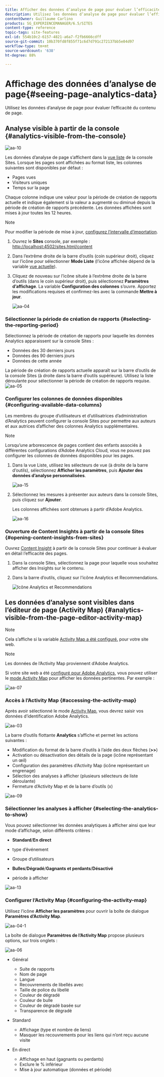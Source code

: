 ```yaml
---
title: Afficher des données d’analyse de page pour évaluer l’efficacité du contenu de la page
description: Utilisez les données d’analyse de page pour évaluer l’efficacité de leur contenu de page.
contentOwner: Guillaume Carlino
products: SG_EXPERIENCEMANAGER/6.5/SITES
content-type: reference
topic-tags: site-features
exl-id: 554b10c2-6157-4821-a6a7-f2fb6666cdff
source-git-commit: 10b370fd8f855f71c6d7d791c272137bb5e04d97
workflow-type: tm+mt
source-wordcount: '638'
ht-degree: 88%

---
```


# Affichage des données d’analyse de page{#seeing-page-analytics-data}

Utilisez les données d’analyse de page pour évaluer l’efficacité du contenu de page.

## Analyse visible à partir de la console {#analytics-visible-from-the-console}

![aa-10](assets/aa-10.png)

Les données d’analyse de page s’affichent dans la [vue liste](/help/sites-authoring/basic-handling.md#list-view) de la console Sites. Lorsque les pages sont affichées au format liste, les colonnes suivantes sont disponibles par défaut :

* Pages vues
* Visiteurs uniques
* Temps sur la page

Chaque colonne indique une valeur pour la période de création de rapports actuelle et indique également si la valeur a augmenté ou diminué depuis la période de création de rapports précédente. Les données affichées sont mises à jour toutes les 12 heures.

>[!NOTE]
>
>Pour modifier la période de mise à jour, [configurez l’intervalle d’importation](/help/sites-administering/adobeanalytics-connect.md#configuring-the-import-interval).

1. Ouvrez le **Sites** console, par exemple : [http://localhost:4502/sites.html/content](http://localhost:4502/sites.html/content)
1. Dans l’extrême droite de la barre d’outils (coin supérieur droit), cliquez sur l’icône pour sélectionner **Mode Liste** (l’icône affichée dépend de la variable [vue actuelle](/help/sites-authoring/basic-handling.md#viewing-and-selecting-resources)).

1. Cliquez de nouveau sur l’icône située à l’extrême droite de la barre d’outils (dans le coin supérieur droit), puis sélectionnez **Paramètres d’affichage**. La variable **Configuration des colonnes** s’ouvre. Apportez les modifications requises et confirmez-les avec la commande **Mettre à jour**.

   ![aa-04](assets/aa-04.png)

### Sélectionner la période de création de rapports {#selecting-the-reporting-period}

Sélectionnez la période de création de rapports pour laquelle les données Analytics apparaissent sur la console Sites :

* Données des 30 derniers jours
* Données des 90 derniers jours
* Données de cette année

La période de création de rapports actuelle apparaît sur la barre d’outils de la console Sites (à droite dans la barre d’outils supérieure). Utilisez la liste déroulante pour sélectionner la période de création de rapports requise.
![aa-05](assets/aa-05.png)

### Configurer les colonnes de données disponibles {#configuring-available-data-columns}

Les membres du groupe d’utilisateurs et d’utilisatrices d’administration d’Analytics peuvent configurer la console Sites pour permettre aux auteurs et aux autrices d’afficher des colonnes Analytics supplémentaires.

>[!NOTE]
>
>Lorsqu’une arborescence de pages contient des enfants associés à différentes configurations d’Adobe Analytics Cloud, vous ne pouvez pas configurer les colonnes de données disponibles pour les pages.

1. Dans la vue Liste, utilisez les sélecteurs de vue (à droite de la barre d’outils), sélectionnez **Afficher les paramètres**, puis **Ajouter des données d’analyse personnalisées**.

   ![aa-15](assets/aa-15.png)

1. Sélectionnez les mesures à présenter aux auteurs dans la console Sites, puis cliquez sur **Ajouter**.

   Les colonnes affichées sont obtenues à partir d’Adobe Analytics.

   ![aa-16](assets/aa-16.png)

### Ouverture de Content Insights à partir de la console Sites {#opening-content-insights-from-sites}

Ouvrez [Content Insight](/help/sites-authoring/content-insights.md) à partir de la console Sites pour continuer à évaluer en détail l’efficacité des pages.

1. Dans la console Sites, sélectionnez la page pour laquelle vous souhaitez afficher des Insights sur le contenu.
1. Dans la barre d’outils, cliquez sur l’icône Analytics et Recommendations.

   ![Icône Analytics et Recommendations](do-not-localize/chlimage_1-16a.png)

## Les données d’analyse sont visibles dans l’éditeur de page (Activity Map) {#analytics-visible-from-the-page-editor-activity-map}

>[!NOTE]
>
>Cela s’affiche si la variable [Activity Map a été configuré.](/help/sites-administering/adobeanalytics-connect.md#configuring-for-the-activity-map) pour votre site web.

>[!NOTE]
>
>Les données de l’Activity Map proviennent d’Adobe Analytics.

Si votre site web a été [configuré pour Adobe Analytics](/help/sites-administering/adobeanalytics-connect.md), vous pouvez utiliser le [mode Activity Map](/help/sites-authoring/author-environment-tools.md#page-modes) pour afficher les données pertinentes. Par exemple :

![aa-07](assets/aa-07.png)

### Accès à l’Activity Map {#accessing-the-activity-map}

Après avoir sélectionné le mode [Activity Map](/help/sites-authoring/author-environment-tools.md#page-modes), vous devrez saisir vos données d’identification Adobe Analytics.

![aa-03](assets/aa-03.png)

La barre d’outils flottante **Analytics** s’affiche et permet les actions suivantes :

* Modification du format de la barre d’outils à l’aide des deux flèches (**>>**)
* Activation ou désactivation des détails de la page (icône représentant un œil)
* Configuration des paramètres d’Activity Map (icône représentant un engrenage)
* Sélection des analyses à afficher (plusieurs sélecteurs de liste déroulante)
* Fermeture d’Activity Map et de la barre d’outils (x)

![aa-09](assets/aa-09.png)

### Sélectionner les analyses à afficher {#selecting-the-analytics-to-show}

Vous pouvez sélectionner les données analytiques à afficher ainsi que leur mode d’affichage, selon différents critères :

* **Standard**/**En direct**

* type d’événement
* Groupe d’utilisateurs
* **Bulles**/**Dégradé**/**Gagnants et perdants**/**Désactivé**

* période à afficher

![aa-13](assets/aa-13.png)

### Configurer l’Activity Map {#configuring-the-activity-map}

Utilisez l’icône **Afficher les paramètres** pour ouvrir la boîte de dialogue **Paramètres d’Activity Map**.

![aa-04-1](assets/aa-04-1.png)

La boîte de dialogue **Paramètres de l’Activity Map** propose plusieurs options, sur trois onglets :

![aa-06](assets/aa-06.png)

* Général

   * Suite de rapports
   * Nom de page
   * Langue
   * Recouvrements de libellés avec
   * Taille de police du libellé
   * Couleur de dégradé
   * Couleur de bulle
   * Couleur de dégradé basée sur
   * Transparence de dégradé

* Standard

   * Affichage (type et nombre de liens)
   * Masquer les recouvrements pour les liens qui n’ont reçu aucune visite

* En direct

   * Affichage en haut (gagnants ou perdants)
   * Exclure le % inférieur
   * Mise à jour automatique (données et période)
